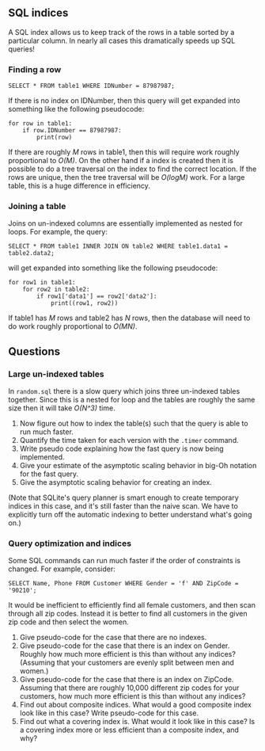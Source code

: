 ## SQL indices

A SQL index allows us to keep track of the rows in a table sorted by a particular
column.  In nearly all cases this dramatically speeds up SQL queries!

### Finding a row

```sqlite3
SELECT * FROM table1 WHERE IDNumber = 87987987;
```
If there is no index on IDNumber, then this query will get expanded into
something like the following pseudocode:
```python3
for row in table1:
    if row.IDNumber == 87987987:
        print(row)
```
If there are roughly *M* rows in table1, then this will require work roughly
proportional to *O(M)*.  On the other hand if a index is created then it is
possible to do a tree traversal on the index to find the correct location.
If the rows are unique, then the tree traversal will be *O(logM)* work.  For
a large table, this is a huge difference in efficiency.

### Joining a table
Joins on un-indexed columns are essentially implemented as nested for loops.
For example, the query:
```sqlite3
SELECT * FROM table1 INNER JOIN ON table2 WHERE table1.data1 = table2.data2;
```
will get expanded into something like the following pseudocode:
```python3
for row1 in table1:
    for row2 in table2:
        if row1['data1'] == row2['data2']:
            print((row1, row2))
```
If table1 has *M* rows and table2 has *N* rows, then the database will need to
do work roughly proportional to *O(MN)*.

## Questions

### Large un-indexed tables
In `random.sql` there is a slow query which joins three un-indexed tables
together.  Since this is a nested for loop and the tables are roughly the
same size then it will take *O(N^3)* time.

1. Now figure out how to index the table(s) such that the query is able to run
much faster.  
2. Quantify the time taken for each version with the `.timer` command.
3. Write pseudo code explaining how the fast query is now being implemented.
4. Give your estimate of the asymptotic scaling behavior in big-Oh notation
for the fast query.
5. Give the asymptotic scaling behavior for creating an index.

(Note that SQLite's query planner is smart enough to create temporary indices
in this case, and it's still faster than the naive scan.  We have to
explicitly turn off the automatic indexing to better understand what's going
on.)

### Query optimization and indices

Some SQL commands can run much faster if the order of constraints is changed.
For example, consider:
```sqlite3
SELECT Name, Phone FROM Customer WHERE Gender = 'f' AND ZipCode = '90210';
```
It would be inefficient to efficiently find all female customers, and then
scan through all zip codes.  Instead it is better to find all customers in the
given zip code and then select the women.  

1. Give pseudo-code for the case that there are no indexes.
2. Give pseudo-code for the case that there is an index on Gender.  Roughly how
much more efficient is this than without any indices? (Assuming that your
customers are evenly split between men and women.)
3. Give pseudo-code for the case that there is an index on ZipCode.  Assuming
that there are roughly 10,000 different zip codes for your customers, how
much more efficient is this than without any indices?
4. Find out about composite indices.  What would a good composite index look
like in this case?  Write pseudo-code for this case.
4. Find out what a covering index is.  What would it look like in this case?
Is a covering index more or less efficient than a composite index, and why?
